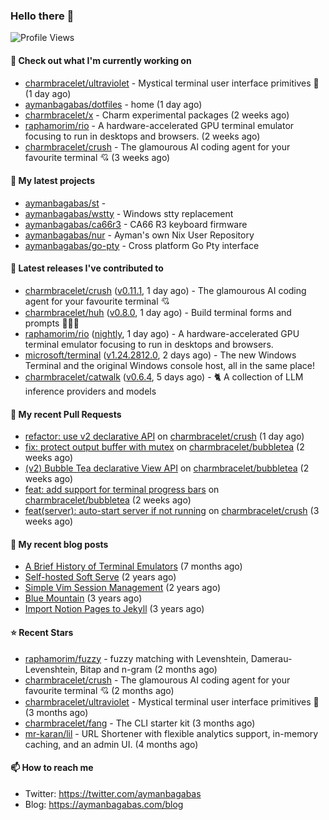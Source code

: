 ### Hello there 👋

![Profile Views](https://komarev.com/ghpvc/?username=aymanbagabas&label=PROFILE+VIEWS)

#### 👷 Check out what I'm currently working on

- [charmbracelet/ultraviolet](https://github.com/charmbracelet/ultraviolet) - Mystical terminal user interface primitives 🌈 (1 day ago)
- [aymanbagabas/dotfiles](https://github.com/aymanbagabas/dotfiles) - home (1 day ago)
- [charmbracelet/x](https://github.com/charmbracelet/x) - Charm experimental packages (2 weeks ago)
- [raphamorim/rio](https://github.com/raphamorim/rio) - A hardware-accelerated GPU terminal emulator focusing to run in desktops and browsers. (2 weeks ago)
- [charmbracelet/crush](https://github.com/charmbracelet/crush) - The glamourous AI coding agent for your favourite terminal 💘 (3 weeks ago)

#### 🌱 My latest projects

- [aymanbagabas/st](https://github.com/aymanbagabas/st) - 
- [aymanbagabas/wstty](https://github.com/aymanbagabas/wstty) - Windows stty replacement
- [aymanbagabas/ca66r3](https://github.com/aymanbagabas/ca66r3) - CA66 R3 keyboard firmware
- [aymanbagabas/nur](https://github.com/aymanbagabas/nur) - Ayman&#39;s own Nix User Repository
- [aymanbagabas/go-pty](https://github.com/aymanbagabas/go-pty) - Cross platform Go Pty interface

#### 🔭 Latest releases I've contributed to

- [charmbracelet/crush](https://github.com/charmbracelet/crush) ([v0.11.1](https://github.com/charmbracelet/crush/releases/tag/v0.11.1), 1 day ago) - The glamourous AI coding agent for your favourite terminal 💘
- [charmbracelet/huh](https://github.com/charmbracelet/huh) ([v0.8.0](https://github.com/charmbracelet/huh/releases/tag/v0.8.0), 1 day ago) - Build terminal forms and prompts 🤷🏻‍♀️
- [raphamorim/rio](https://github.com/raphamorim/rio) ([nightly](https://github.com/raphamorim/rio/releases/tag/nightly), 1 day ago) - A hardware-accelerated GPU terminal emulator focusing to run in desktops and browsers.
- [microsoft/terminal](https://github.com/microsoft/terminal) ([v1.24.2812.0](https://github.com/microsoft/terminal/releases/tag/v1.24.2812.0), 2 days ago) - The new Windows Terminal and the original Windows console host, all in the same place!
- [charmbracelet/catwalk](https://github.com/charmbracelet/catwalk) ([v0.6.4](https://github.com/charmbracelet/catwalk/releases/tag/v0.6.4), 5 days ago) - 🐈 A collection of LLM inference providers and models 

#### 🔨 My recent Pull Requests

- [refactor: use v2 declarative API](https://github.com/charmbracelet/crush/pull/1229) on [charmbracelet/crush](https://github.com/charmbracelet/crush) (1 day ago)
- [fix: protect output buffer with mutex](https://github.com/charmbracelet/bubbletea/pull/1502) on [charmbracelet/bubbletea](https://github.com/charmbracelet/bubbletea) (2 weeks ago)
- [(v2) Bubble Tea declarative View API](https://github.com/charmbracelet/bubbletea/pull/1500) on [charmbracelet/bubbletea](https://github.com/charmbracelet/bubbletea) (2 weeks ago)
- [feat: add support for terminal progress bars](https://github.com/charmbracelet/bubbletea/pull/1499) on [charmbracelet/bubbletea](https://github.com/charmbracelet/bubbletea) (2 weeks ago)
- [feat(server): auto-start server if not running](https://github.com/charmbracelet/crush/pull/1121) on [charmbracelet/crush](https://github.com/charmbracelet/crush) (3 weeks ago)

#### 📜 My recent blog posts

- [A Brief History of Terminal Emulators](https://aymanbagabas.com/blog/2025/03/11/a-brief-history-of-terminal-emulators.html) (7 months ago)
- [Self-hosted Soft Serve](https://aymanbagabas.com/blog/2023/04/28/self-hosted-soft-serve.html) (2 years ago)
- [Simple Vim Session Management](https://aymanbagabas.com/blog/2023/04/13/simple-vim-session-management.html) (2 years ago)
- [Blue Mountain](https://aymanbagabas.com/blog/2022/06/02/blue-mountain.html) (3 years ago)
- [Import Notion Pages to Jekyll](https://aymanbagabas.com/blog/2022/03/29/import-notion-pages-to-jekyll.html) (3 years ago)

#### ⭐ Recent Stars

- [raphamorim/fuzzy](https://github.com/raphamorim/fuzzy) - fuzzy matching with Levenshtein, Damerau-Levenshtein, Bitap and n-gram (2 months ago)
- [charmbracelet/crush](https://github.com/charmbracelet/crush) - The glamourous AI coding agent for your favourite terminal 💘 (2 months ago)
- [charmbracelet/ultraviolet](https://github.com/charmbracelet/ultraviolet) - Mystical terminal user interface primitives 🌈 (3 months ago)
- [charmbracelet/fang](https://github.com/charmbracelet/fang) - The CLI starter kit (3 months ago)
- [mr-karan/lil](https://github.com/mr-karan/lil) - URL Shortener with flexible analytics support, in-memory caching, and an admin UI. (4 months ago)

#### 📫 How to reach me

- Twitter: https://twitter.com/aymanbagabas
- Blog: https://aymanbagabas.com/blog

